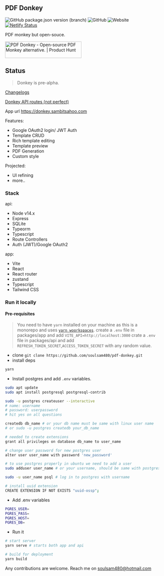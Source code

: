 ## PDF Donkey

![GitHub package.json version (branch)](https://img.shields.io/github/package-json/v/soulsam480/pdf-donkey/master)  ![GitHub](https://img.shields.io/github/license/soulsam480/pdf-donkey)  ![Website](https://img.shields.io/website?url=https%3A%2F%2Fdonkey.sambitsahoo.com) [![Netlify Status](https://api.netlify.com/api/v1/badges/13df9f66-77fd-4b37-92ca-95b35918d2de/deploy-status)](https://app.netlify.com/sites/pdf-donkey/deploys)

PDF monkey but open-souce.

<a href="https://www.producthunt.com/posts/pdf-donkey?utm_source=badge-featured&utm_medium=badge&utm_souce=badge-pdf-donkey" target="_blank"><img src="https://api.producthunt.com/widgets/embed-image/v1/featured.svg?post_id=297751&theme=dark" alt="PDF Donkey - Open-source PDF Monkey alternative. | Product Hunt" style="width: 250px; height: 54px;" width="250" height="54" /></a>

## Status

> Donkey is pre-alpha.

[Changelogs](./CHANGELOG.md)

[Donkey API routes (not perfect)](./packages/api/ROUTES.md)

App url https://donkey.sambitsahoo.com

Features:
- Google OAuth2 login/ JWT Auth
- Template CRUD
- Rich template editing
- Template preview
- PDF Generation
- Custom style

Projected:
- UI refining
- more..
### Stack

api:
- Node v14.x
- Express
- SQLite
- Typeorm
- Typescript
- Route Controllers
- Auth (JWT)/Google OAuth2

app:
- Vite
- React 
- React router
- zustand
- Typescript
- Tailwind CSS

### Run it locally

#### Pre-requisites 
> You need to have `yarn` installed on your machine as this is a monorepo and uses [`yarn woorkspaces`](https://classic.yarnpkg.com/en/docs/workspaces/).
> create a `.env` file in packages/app and add `VITE_API=http://localhost:3000`
> crate a `.env` file in packages/api and add `REFRESH_TOKEN_SECRET`,`ACCESS_TOKEN_SECRET` with any random value.

- clone `git clone https://github.com/soulsam480/pdf-donkey.git`
- install deps
```bash
yarn
```
- Install postgres and add `.env` variables.
```bash
sudo apt update
sudo apt install postgresql postgresql-contrib

sudo -u postgres createuser --interactive
# name: username
# password: userpassword
# hit yes on all questions

createdb db_name # or your db name must be same with linux user name
# or sudo -u postgres createdb your_db_name

# needed to create extensions
grant all privileges on database db_name to user_name 

# change user password for new postgres user
alter user user_name with password 'new_password'

# to use postgres properly in ubuntu we need to add a user 
sudo adduser user_name # or your username, should be same with postgres user-role and db name

sudo -u user_name psql # log in to postgres with username

# install uuid extension
CREATE EXTENSION IF NOT EXISTS "uuid-ossp";

```
- Add .env variables
```bash
PGRES_USER=
PGRES_PASS=
PGRES_HOST=
PGRES_DB=
```
- Run it
```bash
# start server
yarn serve # starts both app and api

# build for deployment
yarn build
```

Any contributions are welcome. Reach me on [soulsam480@hotmail.com](mailto:soulsam480@hotmail.com)
